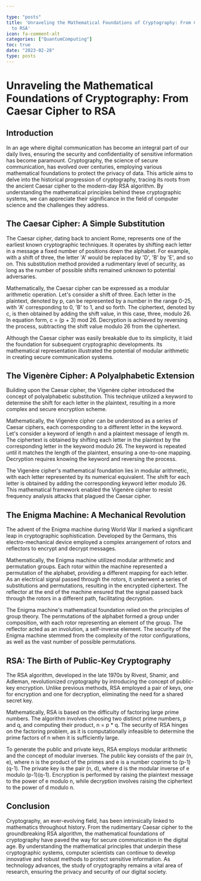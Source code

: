 ```yaml
---

type: "posts"
title: 'Unraveling the Mathematical Foundations of Cryptography: From Caesar Cipher
  to RSA'
icon: fa-comment-alt
categories: ["QuantumComputing"]
toc: true
date: "2023-02-28"
type: posts
---
```





# Unraveling the Mathematical Foundations of Cryptography: From Caesar Cipher to RSA

## Introduction

In an age where digital communication has become an integral part of our daily lives, ensuring the security and confidentiality of sensitive information has become paramount. Cryptography, the science of secure communication, has evolved over centuries, employing various mathematical foundations to protect the privacy of data. This article aims to delve into the historical progression of cryptography, tracing its roots from the ancient Caesar cipher to the modern-day RSA algorithm. By understanding the mathematical principles behind these cryptographic systems, we can appreciate their significance in the field of computer science and the challenges they address.

## The Caesar Cipher: A Simple Substitution

The Caesar cipher, dating back to ancient Rome, represents one of the earliest known cryptographic techniques. It operates by shifting each letter in a message a fixed number of positions down the alphabet. For example, with a shift of three, the letter 'A' would be replaced by 'D', 'B' by 'E', and so on. This substitution method provided a rudimentary level of security, as long as the number of possible shifts remained unknown to potential adversaries.

Mathematically, the Caesar cipher can be expressed as a modular arithmetic operation. Let's consider a shift of three. Each letter in the plaintext, denoted by p, can be represented by a number in the range 0-25, with 'A' corresponding to 0, 'B' to 1, and so forth. The ciphertext, denoted by c, is then obtained by adding the shift value, in this case, three, modulo 26. In equation form, c = (p + 3) mod 26. Decryption is achieved by reversing the process, subtracting the shift value modulo 26 from the ciphertext.

Although the Caesar cipher was easily breakable due to its simplicity, it laid the foundation for subsequent cryptographic developments. Its mathematical representation illustrated the potential of modular arithmetic in creating secure communication systems.

## The Vigenère Cipher: A Polyalphabetic Extension

Building upon the Caesar cipher, the Vigenère cipher introduced the concept of polyalphabetic substitution. This technique utilized a keyword to determine the shift for each letter in the plaintext, resulting in a more complex and secure encryption scheme.

Mathematically, the Vigenère cipher can be understood as a series of Caesar ciphers, each corresponding to a different letter in the keyword. Let's consider a keyword of length n and a plaintext message of length m. The ciphertext is obtained by shifting each letter in the plaintext by the corresponding letter in the keyword modulo 26. The keyword is repeated until it matches the length of the plaintext, ensuring a one-to-one mapping. Decryption requires knowing the keyword and reversing the process.

The Vigenère cipher's mathematical foundation lies in modular arithmetic, with each letter represented by its numerical equivalent. The shift for each letter is obtained by adding the corresponding keyword letter modulo 26. This mathematical framework enabled the Vigenère cipher to resist frequency analysis attacks that plagued the Caesar cipher.

## The Enigma Machine: A Mechanical Revolution

The advent of the Enigma machine during World War II marked a significant leap in cryptographic sophistication. Developed by the Germans, this electro-mechanical device employed a complex arrangement of rotors and reflectors to encrypt and decrypt messages.

Mathematically, the Enigma machine utilized modular arithmetic and permutation groups. Each rotor within the machine represented a permutation of the alphabet, providing a different mapping for each letter. As an electrical signal passed through the rotors, it underwent a series of substitutions and permutations, resulting in the encrypted ciphertext. The reflector at the end of the machine ensured that the signal passed back through the rotors in a different path, facilitating decryption.

The Enigma machine's mathematical foundation relied on the principles of group theory. The permutations of the alphabet formed a group under composition, with each rotor representing an element of the group. The reflector acted as an involution, a self-inverse element. The security of the Enigma machine stemmed from the complexity of the rotor configurations, as well as the vast number of possible permutations.

## RSA: The Birth of Public-Key Cryptography

The RSA algorithm, developed in the late 1970s by Rivest, Shamir, and Adleman, revolutionized cryptography by introducing the concept of public-key encryption. Unlike previous methods, RSA employed a pair of keys, one for encryption and one for decryption, eliminating the need for a shared secret key.

Mathematically, RSA is based on the difficulty of factoring large prime numbers. The algorithm involves choosing two distinct prime numbers, p and q, and computing their product, n = p * q. The security of RSA hinges on the factoring problem, as it is computationally infeasible to determine the prime factors of n when it is sufficiently large.

To generate the public and private keys, RSA employs modular arithmetic and the concept of modular inverses. The public key consists of the pair (n, e), where n is the product of the primes and e is a number coprime to (p-1)(q-1). The private key is the pair (n, d), where d is the modular inverse of e modulo (p-1)(q-1). Encryption is performed by raising the plaintext message to the power of e modulo n, while decryption involves raising the ciphertext to the power of d modulo n.

## Conclusion

Cryptography, an ever-evolving field, has been intrinsically linked to mathematics throughout history. From the rudimentary Caesar cipher to the groundbreaking RSA algorithm, the mathematical foundations of cryptography have paved the way for secure communication in the digital age. By understanding the mathematical principles that underpin these cryptographic systems, computer scientists can continue to develop innovative and robust methods to protect sensitive information. As technology advances, the study of cryptography remains a vital area of research, ensuring the privacy and security of our digital society.